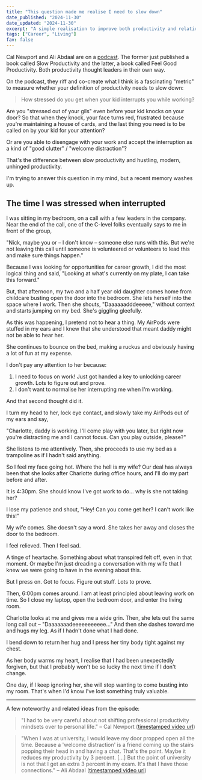 ```yaml
---
title: "This question made me realise I need to slow down"
date_published: "2024-11-30"
date_updated: "2024-11-30"
excerpt: "A simple realisation to improve both productivity and relationships."
tags: ["Career", "Living"]
fav: false
---
```


Cal Newport and Ali Abdaal are on a [podcast](https://open.spotify.com/episode/0qpL8GD6UHRaaJpYfmJkhf?ref=nicks-notes.ghost.io). The former just published a book called Slow Productivity and the latter, a book called Feel Good Productivity. Both productivity thought leaders in their own way.

On the podcast, they riff and co-create what I think is a fascinating "metric" to measure whether your definition of productivity needs to slow down:

> How stressed do you get when your kid interrupts you while working?

Are you "stressed out of your gils" even before your kid knocks on your door? So that when they knock, your face turns red, frustrated because you're maintaining a house of cards, and the last thing you need is to be called on by your kid for your attention?

Or are you able to disengage with your work and accept the interruption as a kind of "good clutter" / "welcome distraction"?

That's the difference between slow productivity and hustling, modern, unhinged productivity.

I'm trying to answer this question in my mind, but a recent memory washes up.

## The time I was stressed when interrupted

I was sitting in my bedroom, on a call with a few leaders in the company. Near the end of the call, one of the C-level folks eventually says to me in front of the group,

"Nick, maybe you or – I don't know – someone else runs with this. But we're not leaving this call until someone is volunteered or volunteers to lead this and make sure things happen."

Because I was looking for opportunities for career growth, I did the most logical thing and said, "Looking at what's currently on my plate, I can take this forward."

But, that afternoon, my two and a half year old daughter comes home from childcare busting open the door into the bedroom. She lets herself into the space where I work. Then she shouts, "Daaaaaadddeeeee," without context and starts jumping on my bed. She's giggling gleefully.

As this was happening, I pretend not to hear a thing. My AirPods were stuffed in my ears and I knew that she understood that meant daddy might not be able to hear her.

She continues to bounce on the bed, making a ruckus and obviously having a lot of fun at my expense.

I don't pay any attention to her because:

1. I need to focus on work! Just got handed a key to unlocking career growth. Lots to figure out and prove.
2. I don't want to normalise her interrupting me when I'm working.

And that second thought did it.

I turn my head to her, lock eye contact, and slowly take my AirPods out of my ears and say,

"Charlotte, daddy is working. I'll come play with you later, but right now you're distracting me and I cannot focus. Can you play outside, please?"

She listens to me attentively. Then, she proceeds to use my bed as a trampoline as if I hadn't said anything.

So I feel my face going hot. Where the hell is my wife? Our deal has always been that she looks after Charlotte during office hours, and I'll do my part before and after.

It is 4:30pm. She should know I've got work to do... why is she not taking her?

I lose my patience and shout, "Hey! Can you come get her? I can't work like this!"

My wife comes. She doesn't say a word. She takes her away and closes the door to the bedroom.

I feel relieved. Then I feel sad.

A tinge of heartache. Something about what transpired felt off, even in that moment. Or maybe I'm just dreading a conversation with my wife that I knew we were going to have in the evening about this.

But I press on. Got to focus. Figure out stuff. Lots to prove.

Then, 6:00pm comes around. I am at least principled about leaving work on time. So I close my laptop, open the bedroom door, and enter the living room.

Charlotte looks at me and gives me a wide grin. Then, she lets out the same long call out – "Daaaaaaadeeeeeeeeeee..." And then she dashes toward me and hugs my leg. As if I hadn't done what I had done.

I bend down to return her hug and I press her tiny body tight against my chest.

As her body warms my heart, I realise that I had been unexpectedly forgiven, but that I probably won't be so lucky the next time if I don't change.

One day, if I keep ignoring her, she will stop wanting to come busting into my room. That's when I'd know I've lost something truly valuable.

---

A few noteworthy and related ideas from the episode:

> "I had to be very careful about not shifting professional productivity mindsets over to personal life." – Cal Newport ([timestamped video url](https://youtu.be/oyI-HO7moKc?t=3336&ref=nicks-notes.ghost.io))

> "When I was at university, I would leave my door propped open all the time. Because a 'welcome distraction' is a friend coming up the stairs popping their head in and having a chat. That's the point. Maybe it reduces my productivity by 3 percent. [...] But the point of university is not that I get an extra 3 percent in my exam. It's that I have those connections." – Ali Abdaal ([timestamped video url](https://youtu.be/oyI-HO7moKc?t=3393&ref=nicks-notes.ghost.io))
